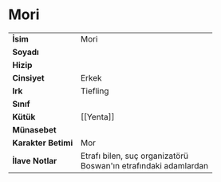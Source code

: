 # Mori   
|  |  |  
|---|---|  
| **İsim** | Mori |  
| **Soyadı** |  |  
| **Hizip** |  |  
| **Cinsiyet** | Erkek |  
| **Irk** | Tiefling |  
| **Sınıf** |  |  
| **Kütük** | [[Yenta]] |  
| **Münasebet** |  |  
| **Karakter Betimi** | Mor |  
| **İlave Notlar** | Etrafı bilen, suç organizatörü<br>Boswan'ın etrafındaki adamlardan |  
